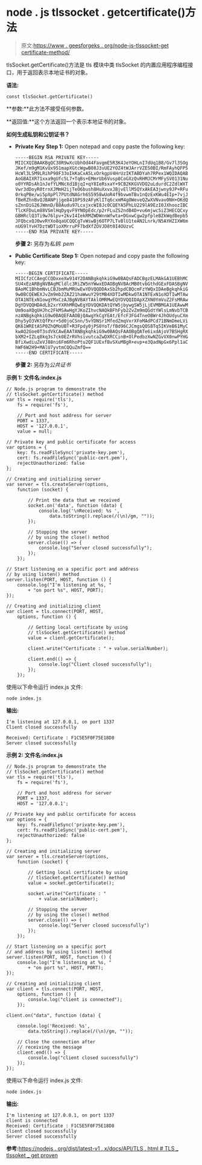 # node . js tlssocket . getcertificate()方法

> 原文:[https://www . geesforgeks . org/node-js-tlssocket-get certificate-method/](https://www.geeksforgeeks.org/node-js-tlssocket-getcertificate-method/)

tlsSocket.getCertificate()方法是 tls 模块中类 tlsSocket 的内置应用程序编程接口，用于返回表示本地证书的对象。

**语法:**

```
const tlsSocket.getCertificate()

```

**参数:**此方法不接受任何参数。

**返回值:**这个方法返回一个表示本地证书的对象。

**如何生成私钥和公钥证书？**

*   **Private Key**
    **Step 1:** Open notepad and copy paste the following key:

    ```
    -----BEGIN RSA PRIVATE KEY-----
    MIICXQIBAAKBgQC38R9wXcUbhOd44FavgmE5R3K4JeYOHLnI7dUq1B8/Gv7l3SOg
    JKef/m9gM1KvUx951mapXGtcWgwB08J3vUE2YOZ4tWJArrVZES0BI/RmFAyhQFP5
    HcWl3LSM9LRihP98F33oIkKaCxA5LxOrkgpV4HrUzIKTABDYah7RPex1WQIDAQAB
    AoGBAIXR71xxa9gUfc5L7+TqBs+EMmrUb6Vusp8CoGXzQvRHMJCMrMFySV0131Nu
    o0YYRDsAh1nJefYLMNcXd1BjqI+qY8IeRsxaY+9CB2KKGVVDO2uLdurdC2ZdlWXT
    Vwr3dDoyR0trnXJMmH2ijTeO6bush8HuXxvxJBjvEllM5QYxAkEA3jwny9JP+RFu
    0rkqPBe/wi5pXpPl7PUtdNAGrh6S5958wUoR4f9bvwmTBv1nQzExKWu4EIp+7vjJ
    fBeRZhnBvQJBANPjjge8418PS9zAFyKlITq6cxmM4gOWeveQZwXVNvav0NH+OKdQ
    sZnnDiG26JWmnD/B8Audu97LcxjxcWI8Jc0CQEYA5PhLU229lA9EzI0JXhoozIBC
    TlcKFDuLm88VSmlHqDyqvF9YNOpEdc/p2rFLuZS2ndB4D+vu6mjwc5iZ3HECQCxy
    GBHRclQ3Ti9w76lpv+2kvI4IekRMZWDWnnWfwta+DGxwCgw2pfpleBZkWqdBepb5
    JFQbcxQJ0wvRYXo8qaUCQQCgTvWswBj6OTP7LTvBlU1teAN2Lnrk/N5AYHZIXW6m
    nUG9lYvH7DztWDTioXMrruPF7bdXfZOVJD8t0I4OUzvC
    -----END RSA PRIVATE KEY-----
    ```

    **步骤 2:** 另存为*私钥. pem*

*   **Public Certificate**
    **Step 1:** Open notepad and copy paste the following key:

    ```
    -----BEGIN CERTIFICATE-----
    MIICfzCCAegCCQDxxeXw914Y2DANBgkqhkiG9w0BAQsFADCBgzELMAkGA1UEBhMC
    SU4xEzARBgNVBAgMCldlc3RiZW5nYWwxEDAOBgNVBAcMB0tvbGthdGExFDASBgNV
    BAoMC1BhbmNvLCBJbmMuMRUwEwYDVQQDDAxSb2hpdCBQcmFzYWQxIDAeBgkqhkiG
    9w0BCQEWEXJvZm9mb2ZAZ21haWwuY29tMB4XDTIwMDkwOTA1NTExN1oXDTIwMTAw
    OTA1NTExN1owgYMxCzAJBgNVBAYTAklOMRMwEQYDVQQIDApXZXN0YmVuZ2FsMRAw
    DgYDVQQHDAdLb2xrYXRhMRQwEgYDVQQKDAtQYW5jbywgSW5jLjEVMBMGA1UEAwwM
    Um9oaXQgUHJhc2FkMSAwHgYJKoZIhvcNAQkBFhFyb2ZvZm9mQGdtYWlsLmNvbTCB
    nzANBgkqhkiG9w0BAQEFAAOBjQAwgYkCgYEAt/EfcF3FG4TneOBWr4JhOUdyuCXm
    Dhy5yO3VKtQfPxr+5d0joCSnn/5vYDNSr1MfedZmqVxrXFoMAdPCd71BNmDmeLVi
    QK61WREtASP0ZhQMoUBT+R3Fpdy0jPS0YoT/fBd96CJCmgsQOS8Tq5IKVeB61MyC
    kwAQ2Goe0T3sdVkCAwEAATANBgkqhkiG9w0BAQsFAAOBgQATe6ixdAjoV7BSHgRX
    bXM2+IZLq8kq3s7ck0EZrRVhsivutcaZwDXRCCinB+OlPedbzXwNZGvVX0nwPYHG
    BfiXwdiuZeVJ88ni6Fm6RhoPtu2QF1UExfBvSXuMBgR+evp+e3QadNpGx6Ppl1aC
    hWF6W2H9+MAlU7yvtmCQQuZmfQ==
    -----END CERTIFICATE-----
    ```

    **步骤 2:** 另存为*公共证书*

**示例 1:** **文件名:index.js**

```
// Node.js program to demonstrate the
// tlsSocket.getCertificate() method
var tls = require('tls'),
    fs = require('fs'),

    // Port and host address for server    
    PORT = 1337,
    HOST = '127.0.0.1',
    value = null;

// Private key and public certificate for access
var options = {
    key: fs.readFileSync('private-key.pem'),
    cert: fs.readFileSync('public-cert.pem'),
    rejectUnauthorized: false
};

// Creating and initializing server
var server = tls.createServer(options,
    function (socket) {

        // Print the data that we received
        socket.on('data', function (data) {
            console.log('\nReceived: %s ',
                data.toString().replace(/(\n)/gm, ""));
        });

        // Stopping the server
        // by using the close() method
        server.close(() => {
            console.log("Server closed successfully");
        });
    });

// Start listening on a specific port and address
// by using listen() method
server.listen(PORT, HOST, function () {
    console.log("I'm listening at %s, "
        + "on port %s", HOST, PORT);
});

// Creating and initializing client
var client = tls.connect(PORT, HOST,
    options, function () {

        // Getting local certificate by using
        // tlsSocket.getCertificate() method
        value = client.getCertificate();

        client.write("Certificate : " + value.serialNumber);

        client.end(() => {
            console.log("Client closed successfully");
        });
    });
```

使用以下命令运行 index.js 文件:

```
node index.js

```

**输出:**

```
I'm listening at 127.0.0.1, on port 1337
Client closed successfully

Received: Certificate : F1C5E5F0F75E18D8
Server closed successfully

```

**示例 2:** **文件名:index.js**

```
// Node.js program to demonstrate the
// tlsSocket.getCertificate() method
var tls = require('tls'),
    fs = require('fs'),

    // Port and host address for server    
    PORT = 1337,
    HOST = '127.0.0.1';

// Private key and public certificate for access
var options = {
    key: fs.readFileSync('private-key.pem'),
    cert: fs.readFileSync('public-cert.pem'),
    rejectUnauthorized: false
};

// Creating and initializing server
var server = tls.createServer(options,
    function (socket) {

        // Getting local certificate by using
        // tlsSocket.getCertificate() method
        value = socket.getCertificate();

        socket.write("Certificate : "
            + value.serialNumber);

        // Stopping the server
        // by using the close() method
        server.close(() => {
            console.log("Server closed successfully")
        });
    });

// Start listening on a specific port 
// and address by using listen() method
server.listen(PORT, HOST, function () {
    console.log("I'm listening at %s, "
        + "on port %s", HOST, PORT);
});

// Creating and initializing client
var client = tls.connect(PORT, HOST,
    options, function () {
        console.log("client is connected");
    });

client.on("data", function (data) {

    console.log('Received: %s',
        data.toString().replace(/(\n)/gm, ""));

    // Close the connection after 
    // receiving the message
    client.end(() => {
        console.log("client closed successfully")
    });
});
```

使用以下命令运行 index.js 文件:

```
node index.js

```

**输出:**

```
I'm listening at 127.0.0.1, on port 1337
client is connected
Received: Certificate : F1C5E5F0F75E18D8
client closed successfully
Server closed successfully

```

**参考:**[https://nodejs . org/dist/latest-v1 . x/docs/API/TLS . html # TLS _ tlssoket _ get proven](https://nodejs.org/dist/latest-v12.x/docs/api/tls.html#tls_tlssocket_getcertificate)